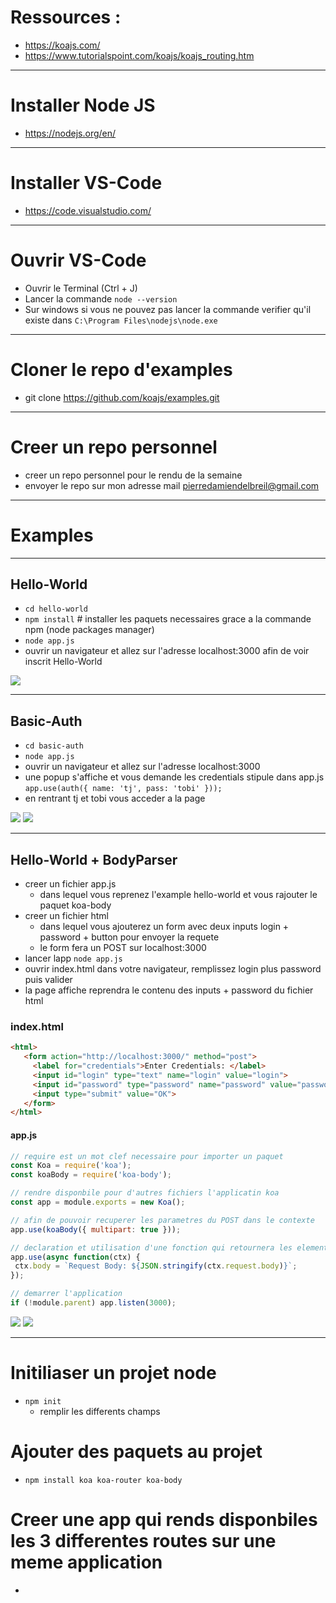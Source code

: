 
# Ressources :
- https://koajs.com/
- https://www.tutorialspoint.com/koajs/koajs_routing.htm

---

# Installer Node JS 
- https://nodejs.org/en/

---

# Installer VS-Code
- https://code.visualstudio.com/

---

# Ouvrir VS-Code
- Ouvrir le Terminal (Ctrl + J)
- Lancer la commande `node --version`
- Sur windows si vous ne pouvez pas lancer la commande verifier qu'il existe dans `C:\Program Files\nodejs\node.exe`

---

# Cloner le repo d'examples
- git clone https://github.com/koajs/examples.git

---

# Creer un repo personnel
- creer un repo personnel pour le rendu de la semaine 
- envoyer le repo sur mon adresse mail pierredamiendelbreil@gmail.com

---

# Examples

---

## Hello-World
- `cd hello-world`
- `npm install` # installer les paquets necessaires grace a la commande npm (node packages manager)
- `node app.js`
- ouvrir un navigateur et allez sur l'adresse localhost:3000 afin de voir inscrit Hello-World

![](hello-world.png)

---

## Basic-Auth
- `cd basic-auth`
- `node app.js`
- ouvrir un navigateur et allez sur l'adresse localhost:3000
- une popup s'affiche et vous demande les credentials stipule dans app.js `app.use(auth({ name: 'tj', pass: 'tobi' }));`
- en rentrant tj et tobi vous acceder a la page 

![](basic-auth.png)
![](basic-auth-secret.png)

---

## Hello-World + BodyParser

- creer un fichier app.js 
  - dans lequel vous reprenez l'example hello-world et vous rajouter le paquet koa-body
- creer un fichier html 
  - dans lequel vous ajouterez un form avec deux inputs login + password + button pour envoyer la requete
  - le form fera un POST sur localhost:3000
- lancer lapp `node app.js`
- ouvrir index.html dans votre navigateur, remplissez login plus password puis valider 
- la page affiche reprendra le contenu des inputs + password du fichier html
 
 ### index.html 
 ```html
 <html>
    <form action="http://localhost:3000/" method="post">
      <label for="credentials">Enter Credentials: </label>
      <input id="login" type="text" name="login" value="login">
      <input id="password" type="password" name="password" value="password">
      <input type="submit" value="OK">
    </form>
 </html>
 ```
    
 #### app.js
 ```js
 // require est un mot clef necessaire pour importer un paquet
const Koa = require('koa');
const koaBody = require('koa-body');

// rendre disponbile pour d'autres fichiers l'applicatin koa 
const app = module.exports = new Koa();

// afin de pouvoir recuperer les parametres du POST dans le contexte
app.use(koaBody({ multipart: true }));

// declaration et utilisation d'une fonction qui retournera les elements du body
app.use(async function(ctx) {
  ctx.body = `Request Body: ${JSON.stringify(ctx.request.body)}`;
});

// demarrer l'application
if (!module.parent) app.listen(3000);
```

![](koa-bod-input.png)
![](koa-bod-render.png)

---

# Initiliaser un projet node

- `npm init`
    - remplir les differents champs

# Ajouter des paquets au projet

- `npm install koa koa-router koa-body`

# Creer une app qui rends disponbiles les 3 differentes routes sur une meme application

-
